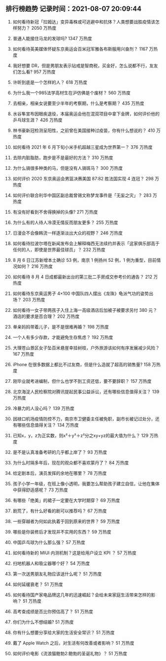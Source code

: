 
## 排行榜趋势 记录时间：2021-08-07 20:09:44
  
  1. 如何看待新冠「拉姆达」变异毒株或可逃避中和抗体？人类想要战胜疫情该怎样努力？ 2050 万热度
    
  2. 普通人能接住马龙的发球吗? 1347 万热度
    
  3. 如何看待英美媒体怀疑东京奥运会百米冠军雅各布斯服用兴奋剂？ 1167 万热度
    
  4. 我好想要 DR，但是男朋友表示钻戒是智商税，买金好，怎么说都不行，友友们怎么看? 957 万热度
    
  5. 许昕到底是一个怎样的人？ 618 万热度
    
  6. 为什么我一个985法学高材生在沪仿佛是个废材？ 560 万热度
    
  7. 去相亲，相亲女说要至少半年的考察期，什么是考察期？ 435 万热度
    
  8. 水谷隼宣布因眼疾退役，本届奥运会他在混双项目中拿下金牌，如何评价他的乒乓球生涯？ 426 万热度
    
  9. 林书豪新冠检测呈阳性，之前曾在美国接种过疫苗，你有什么想说的？ 410 万热度
    
  10. 如何看待 2021 年 6 月下旬小米手机超越三星成为世界第一？ 376 万热度
    
  11. 去除内脏脂肪，跑步是不是最好的方法？ 310 万热度
    
  12. 为什么骑很多种类的马，但是没有人骑斑马？ 300 万热度
    
  13. 如何评价 2020 东京奥运会男篮决赛美国 87:82 胜法国实现 4 连冠？ 298 万热度
    
  14. 如何评价联合利华中国区副总裁曾锡文称梦龙事件是「无妄之灾」？ 283 万热度
    
  15. 有没有好看到不舍得换掉的头像? 271 万热度
    
  16. 为什么有的人待人冷漠无情反而朋友更多？ 255 万热度
    
  17. 日漫会不会像韩流一样逐渐淡出大众的视野？ 246 万热度
    
  18. 如何看待拉波尔塔在新闻发布会上解释梅西无法续约并表示「这家俱乐部高于任何的人，即使是世界最佳球员」？ 232 万热度
    
  19. 8 月 6 日江苏新增本土确诊 53 例，南京 1 例扬州 52 例，1 例为重型，目前情况如何？ 216 万热度
    
  20. 如何看待 8 月 4 日成都最新出台的第三批二手房成交参考价的通告？ 212 万热度
    
  21. 如何看待东京奥运男子 4×100 中国队四人摆出《龙珠》龟派气功的姿势出场？ 203 万热度
    
  22. 如何看待一女子带两孩子入住上海一高级酒店后加被子被要求另付 380 元？酒店的要求是否合理？ 202 万热度
    
  23. 单亲妈妈带着儿子，是不是很难再婚？ 198 万热度
    
  24. 一个人有多少存款，才能避免生存焦虑？ 192 万热度
    
  25. 大理苍山景区女子坠百米悬崖幸挂树枝，户外旅游该如何有序发展减少风险？ 167 万热度
    
  26. iPhone 在很多数据上都比不过友商，但是什么造就了超高的销售量? 158 万热度
    
  27. 刚毕业就考进编制，但什么也学不到工资还低，要不要辞职？ 157 万热度
    
  28. 北京海淀人民检察院对腾讯提起民事公益诉讼，还有哪些信息值得关注？ 139 万热度
    
  29. 冷暴力的人没心吗？ 139 万热度
    
  30. 因禄口机场疫情防控不力，南京市卫健委主任被免职，副市长被记过处分，还有哪些信息值得关注？ 134 万热度
    
  31. 已知x，y，z为正实数，则x²＋y²＋z²分之xy+yz的最大值为什么？ 129 万热度
    
  32. 是不是认真准备考研的几乎都上岸了？ 93 万热度
    
  33. 为什么时隔多年后，现在的观众都不喜欢蒙丹了？ 84 万热度
    
  34. 给定剧本后，演员发挥的余地在哪里？ 78 万热度
    
  35. 孩子小学一年级，在班上像小透明，我要怎么帮助孩子建立自信，让他在集体中获得舒适感呢？ 73 万热度
    
  36. 有哪些「绝美」的裙子一定要在大学时期穿？ 69 万热度
    
  37. 剧荒了，有什么好看的剧可以推荐吗？ 67 万热度
    
  38. 一些穿越者为何如此执着于回到原来的世界？ 59 万热度
    
  39. 哪些是你装修后才发现并不实用的东西？ 59 万热度
    
  40. 中国乒乓球为什么那么强？ 57 万热度
    
  41. 如何看待新的 MIUI 内测机制？这是给用户设立 KPI ？ 57 万热度
    
  42. 扫地机器人和吸尘器哪个好？ 54 万热度
    
  43. 第一次送男朋友礼物应该送什么呢？ 51 万热度
    
  44. 如何延缓衰老？ 51 万热度
    
  45. 如何看待国产家电品牌这几年的迅速崛起？会给未来家庭生活带来怎样的影响？ 51 万热度
    
  46. 高考查成绩是否比你预估高了？ 51 万热度
    
  47. 你们为什么不想结婚? 51 万热度
    
  48. 你有什么想要分享给大家的生活安全常识？ 51 万热度
    
  49. 戴了 Apple Watch 之后，对生活有何改善或者影响？ 51 万热度
    
  50. 如何评价电影《流浪猫鲍勃2:鲍勃的圣诞礼物》？ 51 万热度
    